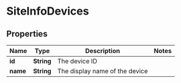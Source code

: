 # SiteInfoDevices

## Properties
Name | Type | Description | Notes
------------ | ------------- | ------------- | -------------
**id** | **String** | The device ID | 
**name** | **String** | The display name of the device | 
